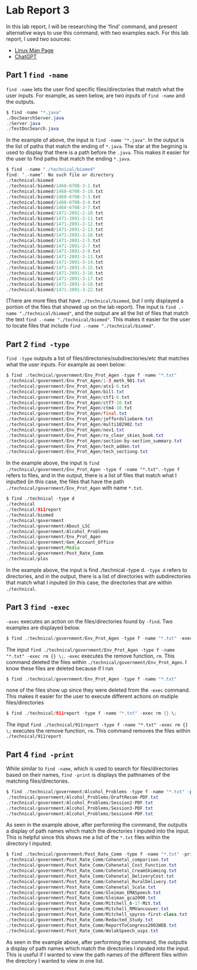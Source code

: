 # **Lab Report 3**
In this lab report, I will be researching the 'find' command, and present alternative ways to use this command, with two examples each.
For this lab report, I used two sources:
- [Linux Man Page](https://man7.org/linux/man-pages/man1/find.1.html)
- [ChatGPT](https://chat.openai.com/)

## **Part 1** `find -name`

`find -name` lets the user find specific files/directories that match what the user inputs. For example, as seen below, are two inputs of `find -name` and the outputs.

````java
$ find -name "*.java"
./DocSearchServer.java
./Server.java
./TestDocSearch.java

````
In the example of above, the input is `find -name "*.java"`. In the output is the list of paths that match the ending of `*.java`. The star at the begining is used to display that there is a path before the `.java`. This makes it easier for the user to find paths that match the ending `*.java`.

````java
$ find .-name "./technical/biomed"
find: ‘.-name’: No such file or directory
./technical/biomed
./technical/biomed/1468-6708-3-1.txt
./technical/biomed/1468-6708-3-10.txt
./technical/biomed/1468-6708-3-3.txt
./technical/biomed/1468-6708-3-4.txt
./technical/biomed/1468-6708-3-7.txt
./technical/biomed/1471-2091-2-10.txt
./technical/biomed/1471-2091-2-11.txt
./technical/biomed/1471-2091-2-12.txt
./technical/biomed/1471-2091-2-13.txt
./technical/biomed/1471-2091-2-16.txt
./technical/biomed/1471-2091-2-5.txt
./technical/biomed/1471-2091-2-7.txt
./technical/biomed/1471-2091-2-9.txt
./technical/biomed/1471-2091-3-13.txt
./technical/biomed/1471-2091-3-14.txt
./technical/biomed/1471-2091-3-15.txt
./technical/biomed/1471-2091-3-16.txt
./technical/biomed/1471-2091-3-17.txt
./technical/biomed/1471-2091-3-18.txt
./technical/biomed/1471-2091-3-22.txt
````
(There are more files that have `./technical/biomed`, but I only displayed a portion of the files that showed up on the lab report). The input is `find .-name "./technical/biomed"`, and the output are all the list of files that match the text `find .-name "./technical/biomed"`. This makes it easier for the user to locate files that include `find .-name "./technical/biomed"`.

## **Part 2** `find -type`

`find -type` outputs a list of files/directories/subdirectories/etc that matches what the user inputs. For example as seen below: 

````java
$ find ./technical/government/Env_Prot_Agen -type f -name "*.txt"
./technical/government/Env_Prot_Agen/1-3_meth_901.txt
./technical/government/Env_Prot_Agen/atx1-6.txt
./technical/government/Env_Prot_Agen/bill.txt
./technical/government/Env_Prot_Agen/ctf1-6.txt
./technical/government/Env_Prot_Agen/ctf7-10.txt
./technical/government/Env_Prot_Agen/ctm4-10.txt
./technical/government/Env_Prot_Agen/final.txt
./technical/government/Env_Prot_Agen/jeffordslieberm.txt
./technical/government/Env_Prot_Agen/multi102902.txt
./technical/government/Env_Prot_Agen/nov1.txt
./technical/government/Env_Prot_Agen/ro_clear_skies_book.txt
./technical/government/Env_Prot_Agen/section-by-section_summary.txt
./technical/government/Env_Prot_Agen/tech_adden.txt
./technical/government/Env_Prot_Agen/tech_sectiong.txt
````
In the example above, the input is `find ./technical/government/Env_Prot_Agen -type f -name "*.txt"`. `-type f` refers to files, and in the output, there is a list of files that match what I inputted (in this case, the files that have the path `./technical/government/Env_Prot_Agen` with name `*.txt`.
````java
$ find ./technical -type d
./technical
./technical/911report
./technical/biomed
./technical/government
./technical/government/About_LSC
./technical/government/Alcohol_Problems
./technical/government/Env_Prot_Agen
./technical/government/Gen_Account_Office
./technical/government/Media
./technical/government/Post_Rate_Comm
./technical/plos
````
In the example above, the input is find ./technical -type d. `-type d` refers to directories, and in the output, there is a list of directories with subdirectories that match what I inputed (in this case, the directories that are within `./technical`.

## **Part 3** `find -exec`

`-exec` executes an action on the files/directories found by `-find`. Two examples are displayed below.
````java
$ find ./technical/government/Env_Prot_Agen -type f -name "*.txt" -exec rm {} \;
````
The input `find ./technical/government/Env_Prot_Agen -type f -name "*.txt" -exec rm {} \;`. `-exec` executes the remove function, `rm`. This command deleted the files within `./technical/government/Env_Prot_Agen`. I know these files are deleted because if I run 
````java
$ find ./technical/government/Env_Prot_Agen -type f -name "*.txt"
````
none of the files show up since they were deleted from the `-exec` command. This makes it easier for the user to execute different actions on mutiple files/directories
````java
$ find ./technical/911report -type f -name "*.txt" -exec rm {} \;

````
The input `find ./technical/911report -type f -name "*.txt" -exec rm {} \;` executes the remove function, `rm`. This command removes the files within `./technical/911report`

## **Part 4** `find -print`
While similar to `find -name`, which is used to search for files/directories based on their names, `find -print` is displays the pathnames of the matching files/directories. 

````java
$ find ./technical/government/Alcohol_Problems -type f -name "*.txt" -print
./technical/government/Alcohol_Problems/DraftRecom-PDF.txt
./technical/government/Alcohol_Problems/Session2-PDF.txt
./technical/government/Alcohol_Problems/Session3-PDF.txt
./technical/government/Alcohol_Problems/Session4-PDF.txt
````
As seen in the example above, after performing the command, the outputis a display of path names which match the directories I inputed into the input. This is helpful since this shows me a list of the `*.txt` files within the directory I inputed.

````java
$ find ./technical/government/Post_Rate_Comm -type f -name "*.txt" -print
./technical/government/Post_Rate_Comm/Cohenetal_comparison.txt
./technical/government/Post_Rate_Comm/Cohenetal_Cost_Function.txt
./technical/government/Post_Rate_Comm/Cohenetal_CreamSkimming.txt
./technical/government/Post_Rate_Comm/Cohenetal_DeliveryCost.txt
./technical/government/Post_Rate_Comm/Cohenetal_RuralDelivery.txt
./technical/government/Post_Rate_Comm/Cohenetal_Scale.txt
./technical/government/Post_Rate_Comm/Gleiman_EMASpeech.txt
./technical/government/Post_Rate_Comm/Gleiman_gca2000.txt
./technical/government/Post_Rate_Comm/Mitchell_6-17-Mit.txt
./technical/government/Post_Rate_Comm/Mitchell_RMVancouver.txt
./technical/government/Post_Rate_Comm/Mitchell_spyros-first-class.txt
./technical/government/Post_Rate_Comm/Redacted_Study.txt
./technical/government/Post_Rate_Comm/ReportToCongress2002WEB.txt
./technical/government/Post_Rate_Comm/WolakSpeech_usps.txt
````
As seen in the example above, after performing the command, the outputis a display of path names which match the directories I inputed into the input. This is useful if I wanted to view the path names of the different files within the directory I wanted to view in one list.
